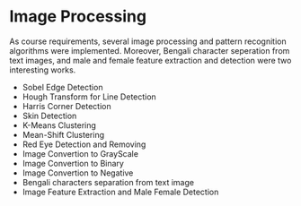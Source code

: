 # Image Processing

As course requirements, several image processing and pattern recognition algorithms were implemented. 
Moreover, Bengali character seperation from text images, and male and female feature extraction and detection 
were two interesting works.

- Sobel Edge Detection
- Hough Transform for Line Detection
- Harris Corner Detection
- Skin Detection
- K-Means Clustering
- Mean-Shift Clustering
- Red Eye Detection and Removing
- Image Convertion to GrayScale
- Image Convertion to Binary
- Image Convertion to Negative
- Bengali characters separation from text image
- Image Feature Extraction and Male Female Detection
